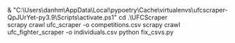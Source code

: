 & "C:\Users\danhm\AppData\Local\pypoetry\Cache\virtualenvs\ufcscraper-QpJUrYet-py3.9\Scripts\activate.ps1"
cd .\UFCScraper\
scrapy crawl ufc_scraper -o competitions.csv
scrapy crawl ufc_fighter_scraper -o individuals.csv
python fix_csvs.py